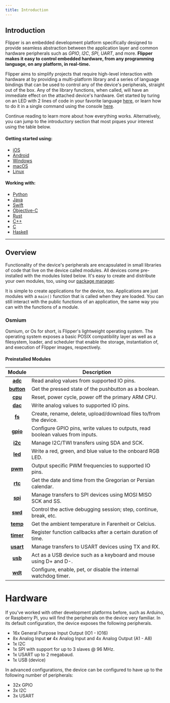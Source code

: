 ```yaml
---
title: Introduction
---
```


## Introduction

Flipper is an embedded development platform specifically designed to provide
seamless abstraction between the application layer and common hardware
peripherals such as *GPIO*, *I2C*, *SPI*, *UART*, and more. **Flipper makes it
easy to control embedded hardware, from any programming language, on any
platform, in real-time.**

Flipper aims to simplify projects that require high-level interaction with
hardware at by providing a multi-platform library and a series of language
bindings that can be used to control any of the device's peripherals, straight
out of the box. Any of the library functions, when called, will have an
immediate effect on the attached device's hardware. Get started by turing on an
LED with 2 lines of code in your favorite language
[here](), or learn how to do it in a single command using the
console [here](#console).

Continue reading to learn more about how everything works. Alternatively, you
can jump to the introductory section that most piques your interest using the
table below.

#### Getting started using:

- [iOS](./getting-started.html#iOS)
- [Android](./getting-started.html#Android)
- [Windows](./getting-started.html#Windows)
- [macOS](./getting-started.html#macOS)
- [Linux](./getting-started.html#Linux)

#### Working with:

- [Python](./getting-started.html#Linux)
- [Java](./getting-started.html#macOS)
- [Swift](./getting-started.html#Windows)
- [Objective-C](./getting-started.html#Android)
- [Rust](./getting-started.html#iOS)
- [C++](./getting-started.html#iOS)
- [C](./getting-started.html#iOS)
- [Haskell](./getting-started.html#Linux)

---

## Overview

Functionality of the device's peripherals are encapsulated in small libraries of
code that live on the device called modules. All devices come pre-installed with
the modules listed below. It's easy to create and distribute your own modules,
too, using our [package manager](./package-manager/).

It is simple to create applications for the device, too. Applications are just
modules with a `main()` function that is called when they are loaded. You can
still interact with the public functions of an application, the same way you
can with the functions of a module.

### Osmium

Osmium, or Os for short, is Flipper's lightweight operating system. The
operating system exposes a basic POSIX compatibility layer as well as a
filesystem, loader, and scheduler that enable the storage, instantiation of,
and execution of Flipper images, respectively.

#### Preinstalled Modules

|<center>Module</center>|<center>Description</center>|
|-|-|
| <center> [**adc**](modules-adc.html)      </center> | <left> Read analog values from supported IO pins.                                     </left> |
| <center> [**button**](modules-button.html)</center> | <left> Get the pressed state of the pushbutton as a boolean.                          </left> |
| <center> [**cpu**](modules-cpu.html)      </center> | <left> Reset, power cycle, power off the primary ARM CPU.                             </left> |
| <center> [**dac**](modules-dac.html)      </center> | <left> Write analog values to supported IO pins.                                      </left> |
| <center> [**fs**](modules-fs.html)        </center> | <left> Create, rename, delete, upload/download files to/from the device.              </left> |
| <center> [**gpio**](modules-gpio.html)    </center> | <left> Configure GPIO pins, write values to outputs, read boolean values from inputs. </left> |
| <center> [**i2c**](modules-i2c.html)      </center> | <left> Manage I2C/TWI transfers using SDA and SCK.                                    </left> |
| <center> [**led**](modules-led.html)      </center> | <left> Write a red, green, and blue value to the onboard RGB LED.                     </left> |
| <center> [**pwm**](modules-pwm.html)      </center> | <left> Output specific PWM frequencies to supported IO pins.                          </left> |
| <center> [**rtc**](modules-rtc.html)      </center> | <left> Get the date and time from the Gregorian or Persian calendar.                  </left> |
| <center> [**spi**](modules-spi.html)      </center> | <left> Manage transfers to SPI devices using MOSI MISO SCK and SS.                    </left> |
| <center> [**swd**](modules-swd.html)      </center> | <left> Control the active debugging session; step, continue, break, etc.              </left> |
| <center> [**temp**](modules-temp.html)    </center> | <left> Get the ambient temperature in Farenheit or Celcius.                           </left> |
| <center> [**timer**](modules-timer.html)  </center> | <left> Register function callbacks after a certain duration of time.                  </left> |
| <center> [**usart**](modules-usart.html)  </center> | <left> Manage transfers to USART devices using TX and RX.                             </left> |
| <center> [**usb**](modules-usb.html)      </center> | <left> Act as a USB device such as a keyboard and mouse using D+ and D-.              </left> |
| <center> [**wdt**](modules-wdt.html)      </center> | <left> Configure, enable, pet, or disable the internal watchdog timer.                </left> |

# Hardware

If you've worked with other development platforms before, such as Arduino, or
Raspberry Pi, you will find the peripherals on the device very familiar. In its
default configuration, the device exposes the following peripherals.

  - 16x General Purpose Input Output (IO1 - IO16)
  - 8x Analog Input **or** 4x Analog Input and 4x Analog Output (A1 - A8)
  - 1x I2C
  - 1x SPI with support for up to 3 slaves @ 96 MHz.
  - 1x USART up to 2 megabaud.
  - 1x USB (device)

In advanced configurations, the device can be configured to have up to the
following number of peripherals:

- 32x GPIO
- 3x I2C
- 3x USART
